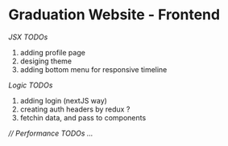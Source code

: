 # Graduation Website - Frontend

*JSX TODOs*
1. adding profile page
2. desiging theme
3. adding bottom menu for responsive timeline

*Logic TODOs*
1. adding login (nextJS way) 
2. creating auth headers by redux ? 
2. fetchin data, and pass to components

*// Performance TODOs ...*




  
